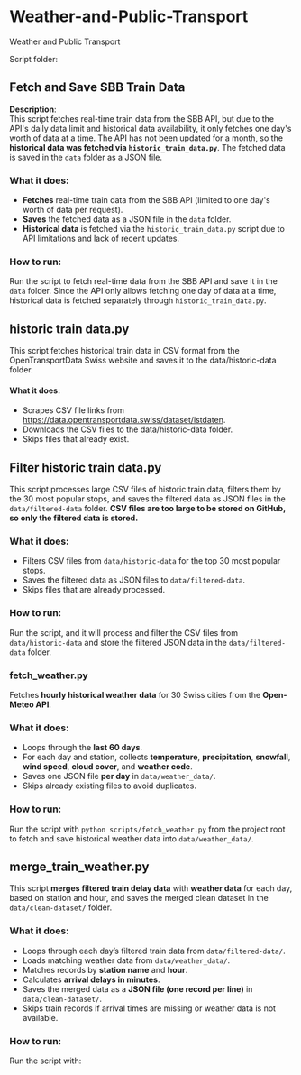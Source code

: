 # Weather-and-Public-Transport
Weather and Public Transport

Script folder:

## **Fetch and Save SBB Train Data**

**Description**:  
This script fetches real-time train data from the SBB API, but due to the API's daily data limit and historical data availability, it only fetches one day's worth of data at a time. The API has not been updated for a month, so the **historical data was fetched via `historic_train_data.py`**. The fetched data is saved in the `data` folder as a JSON file.

### **What it does**:
* **Fetches** real-time train data from the SBB API (limited to one day's worth of data per request).
* **Saves** the fetched data as a JSON file in the `data` folder.
* **Historical data** is fetched via the `historic_train_data.py` script due to API limitations and lack of recent updates.


### **How to run**:
Run the script to fetch real-time data from the SBB API and save it in the `data` folder. Since the API only allows fetching one day of data at a time, historical data is fetched separately through `historic_train_data.py`.


## **historic train data.py**

This script fetches historical train data in CSV format from the OpenTransportData Swiss website and saves it to the data/historic-data folder.

#### What it does:

* Scrapes CSV file links from https://data.opentransportdata.swiss/dataset/istdaten.
* Downloads the CSV files to the data/historic-data folder.
* Skips files that already exist.

## **Filter historic train data.py**

This script processes large CSV files of historic train data, filters them by the 30 most popular stops, and saves the filtered data as JSON files in the `data/filtered-data` folder. **CSV files are too large to be stored on GitHub, so only the filtered data is stored.**

### **What it does**:
* Filters CSV files from `data/historic-data` for the top 30 most popular stops.
* Saves the filtered data as JSON files to `data/filtered-data`.
* Skips files that are already processed.

### **How to run**:
Run the script, and it will process and filter the CSV files from `data/historic-data` and store the filtered JSON data in the `data/filtered-data` folder.

### fetch_weather.py
Fetches **hourly historical weather data** for 30 Swiss cities from the **Open-Meteo API**.

### **What it does**:
* Loops through the **last 60 days**.
* For each day and station, collects **temperature**, **precipitation**, **snowfall**, **wind speed**, **cloud cover**, and **weather code**.
* Saves one JSON file **per day** in `data/weather_data/`.
* Skips already existing files to avoid duplicates.

### **How to run**:
Run the script with `python scripts/fetch_weather.py` from the project root to fetch and save historical weather data into `data/weather_data/`.

## **merge_train_weather.py**

This script **merges filtered train delay data** with **weather data** for each day, based on station and hour, and saves the merged clean dataset in the `data/clean-dataset/` folder.

### **What it does**:
* Loops through each day’s filtered train data from `data/filtered-data/`.
* Loads matching weather data from `data/weather_data/`.
* Matches records by **station name** and **hour**.
* Calculates **arrival delays in minutes**.
* Saves the merged data as a **JSON file (one record per line)** in `data/clean-dataset/`.
* Skips train records if arrival times are missing or weather data is not available.

### **How to run**:
Run the script with:
